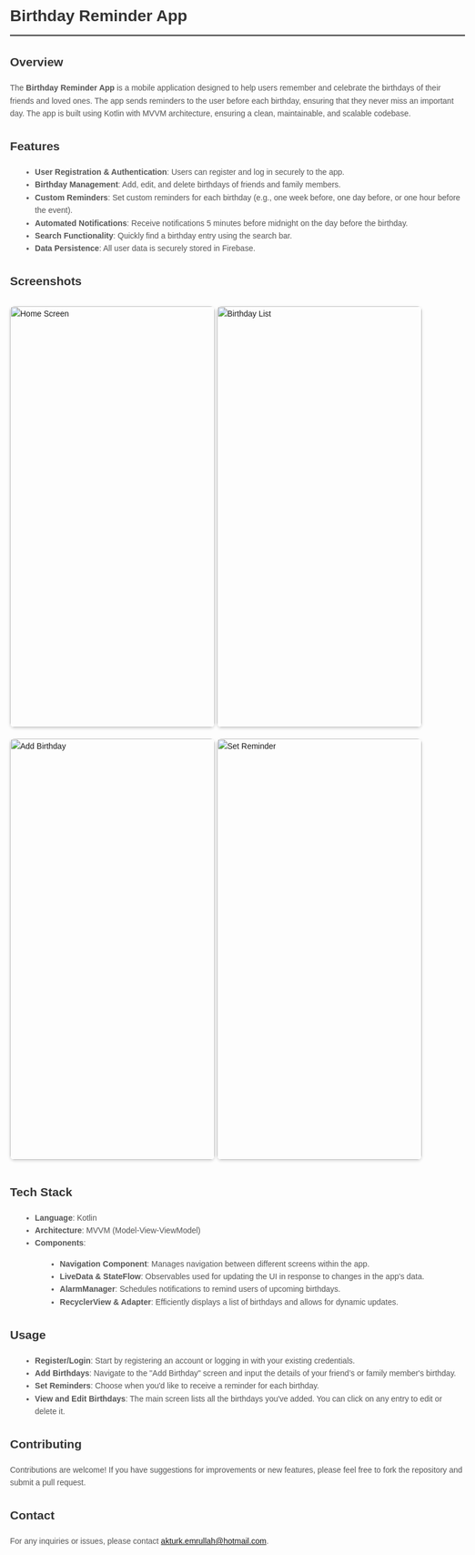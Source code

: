 <!DOCTYPE html>
<html lang="en">
<head>
    <meta charset="UTF-8">
    <meta name="viewport" content="width=device-width, initial-scale=1.0">
    <title>Birthday Reminder App README</title>
    <style>
        body {
            font-family: Arial, sans-serif;
            line-height: 1.6;
            max-width: 800px;
            margin: auto;
            padding: 20px;
        }
        h1, h2 {
            color: #333;
        }
        h1 {
            border-bottom: 2px solid #333;
            padding-bottom: 10px;
        }
        img {
            margin: 10px 0;
            border-radius: 8px;
            box-shadow: 0 2px 5px rgba(0, 0, 0, 0.15);
        }
        p, li {
            color: #555;
        }
        ul {
            list-style-type: disc;
            margin-left: 20px;
        }
    </style>
</head>
<body>

<h1>Birthday Reminder App</h1>

<h2><strong>Overview</strong></h2>
<p>The <strong>Birthday Reminder App</strong> is a mobile application designed to help users remember and celebrate the birthdays of their friends and loved ones. The app sends reminders to the user before each birthday, ensuring that they never miss an important day. The app is built using Kotlin with MVVM architecture, ensuring a clean, maintainable, and scalable codebase.</p>

<h2><strong>Features</strong></h2>
<ul>
    <li><strong>User Registration & Authentication</strong>: Users can register and log in securely to the app.</li>
    <li><strong>Birthday Management</strong>: Add, edit, and delete birthdays of friends and family members.</li>
    <li><strong>Custom Reminders</strong>: Set custom reminders for each birthday (e.g., one week before, one day before, or one hour before the event).</li>
    <li><strong>Automated Notifications</strong>: Receive notifications 5 minutes before midnight on the day before the birthday.</li>
    <li><strong>Search Functionality</strong>: Quickly find a birthday entry using the search bar.</li>
    <li><strong>Data Persistence</strong>: All user data is securely stored in Firebase.</li>
</ul>

<h2><strong>Screenshots</strong></h2>
<img src="https://github.com/user-attachments/assets/4589eb1c-2026-46f0-a29e-75e208756681" alt="Home Screen" width="360" height="740"/>
<img src="https://github.com/user-attachments/assets/de378058-4cff-422b-bffb-b4f9f84d0af2" alt="Birthday List" width="360" height="740"/>
<img src="https://github.com/user-attachments/assets/a6d8b652-6627-4a2b-8c8f-c6f2489c15c6" alt="Add Birthday" width="360" height="740"/>
<img src="https://github.com/user-attachments/assets/f51459f3-ab43-42c5-b473-a1f5251318d7" alt="Set Reminder" width="360" height="740"/>

<h2><strong>Tech Stack</strong></h2>
<ul>
    <li><strong>Language</strong>: Kotlin</li>
    <li><strong>Architecture</strong>: MVVM (Model-View-ViewModel)</li>
    <li><strong>Components</strong>:</li>
    <ul>
        <li><strong>Navigation Component</strong>: Manages navigation between different screens within the app.</li>
        <li><strong>LiveData & StateFlow</strong>: Observables used for updating the UI in response to changes in the app's data.</li>
        <li><strong>AlarmManager</strong>: Schedules notifications to remind users of upcoming birthdays.</li>
        <li><strong>RecyclerView & Adapter</strong>: Efficiently displays a list of birthdays and allows for dynamic updates.</li>
    </ul>
</ul>

<h2><strong>Usage</strong></h2>
<ul>
    <li><strong>Register/Login</strong>: Start by registering an account or logging in with your existing credentials.</li>
    <li><strong>Add Birthdays</strong>: Navigate to the "Add Birthday" screen and input the details of your friend’s or family member's birthday.</li>
    <li><strong>Set Reminders</strong>: Choose when you'd like to receive a reminder for each birthday.</li>
    <li><strong>View and Edit Birthdays</strong>: The main screen lists all the birthdays you've added. You can click on any entry to edit or delete it.</li>
</ul>

<h2><strong>Contributing</strong></h2>
<p>Contributions are welcome! If you have suggestions for improvements or new features, please feel free to fork the repository and submit a pull request.</p>

<h2><strong>Contact</strong></h2>
<p>For any inquiries or issues, please contact <a href="mailto:akturk.emrullah@hotmail.com">akturk.emrullah@hotmail.com</a>.</p>

</body>
</html>
